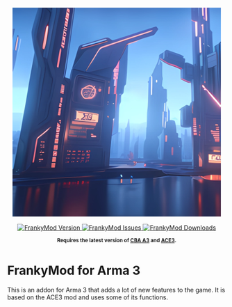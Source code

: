 <p align="center">
    <img src="https://github.com/MultiTheFranky/FrankyMod/raw/master/extras/logo_fr4_ca.png" width="480">
</p>

<p align="center">
    <a href="https://github.com/MultiTheFranky/FrankyMod/releases/latest">
        <img src="https://img.shields.io/badge/Version-0.1.0-blue.svg?style=flat-square" alt="FrankyMod Version">
    </a>
    <a href="https://github.com/MultiTheFranky/FrankyMod/issues">
        <img src="https://img.shields.io/github/issues-raw/MultiTheFranky/FrankyMod.svg?style=flat-square&label=Issues" alt="FrankyMod Issues">
    </a>
    <a href="https://github.com/MultiTheFranky/FrankyMod/releases">
        <img src="https://img.shields.io/github/downloads/MultiTheFranky/FrankyMod/total.svg?style=flat-square&label=Downloads" alt="FrankyMod Downloads">
    </a>
</p>

<p align="center">
    <sup><strong>Requires the latest version of <a href="https://github.com/CBATeam/CBA_A3/releases">CBA A3</a> and <a href="https://github.com/acemod/ACE3/releases">ACE3</a>.<br/></strong></sup>
</p>

# FrankyMod for Arma 3

This is an addon for Arma 3 that adds a lot of new features to the game. It is based on the ACE3 mod and uses some of its functions.

